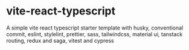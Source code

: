 # vite-react-typescript
A simple  vite react typescript starter template with husky, conventional commit, eslint, stylelint, prettier, sass, tailwindcss, material ui, tanstack routing, redux and saga, vitest and cypress
